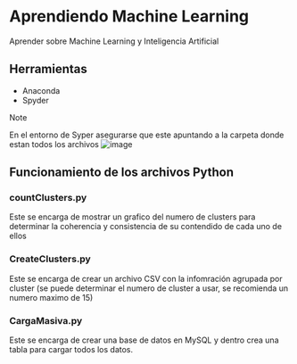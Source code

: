 # Aprendiendo Machine Learning
Aprender sobre Machine Learning y Inteligencia Artificial 

## Herramientas
* Anaconda
* Spyder

>[!NOTE]
>En el entorno de Syper asegurarse que este apuntando a la carpeta donde estan todos los archivos
>![image](https://github.com/user-attachments/assets/f0773ecd-17fe-4703-8fef-4afcf001ed5c)


## Funcionamiento de los archivos Python
### countClusters.py
Este se encarga de mostrar un grafico del numero de clusters para determinar la coherencia y consistencia de su contendido de cada uno de ellos 

### CreateClusters.py
Este se encarga de crear un archivo CSV con la infomración agrupada por cluster (se puede determinar el numero de cluster a usar, se recomienda un numero maximo de 15)

### CargaMasiva.py
Este se encarga de crear una base de datos en MySQL y dentro crea una tabla para cargar todos los datos.
